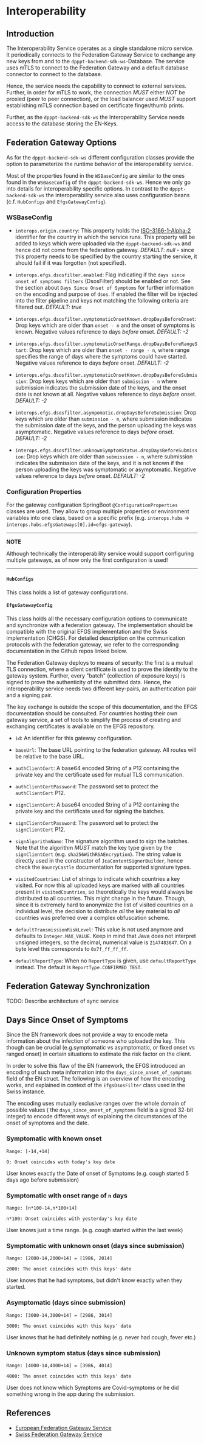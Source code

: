 # Interoperability

## Introduction

The Interoperability Service operates as a single standalone micro service. It periodically connects to the Federation Gateway Service to exchange any new keys from and to the `dpppt-backend-sdk-ws`-Database. The service uses mTLS to connect to the Federation Gateway and a default database connector to connect to the database. 

Hence, the service needs the capability to connect to external services. Further, in order for mTLS to work, the connection _MUST_ either _NOT_ be proxied (peer to peer connection), or the load balancer used _MUST_ support establishing mTLS connection based on certificate finger/thumb prints.

Further, as the `dpppt-backend-sdk-ws` the Interoperability Service needs access to the database storing the EN-Keys.
## Federation Gateway Options
As for the `dpppt-backend-sdk-ws` different configuration classes provide the option to parameterize the runtime behavior of the interoperability service. 

Most of the properties found in the `WSBaseConfig` are similar to the ones found in the `WSBaseConfig` of the `dpppt-backend-sdk-ws`. Hence we only go into details for interoperability specific options. In contrast to the `dpppt-backend-sdk-ws` the interoperability service also uses configuration beans (c.f. `HubConfigs` and `EfgsGatewayConfig`).

### WSBaseConfig
- `interops.origin.country`: This property holds the [ISO-3166-1-Alpha-2](https://en.wikipedia.org/wiki/List_of_ISO_3166_country_codes) identifier for the country in which the service runs. This property will be added to keys which were uploaded via the `dpppt-backend-sdk-ws` and hence did not come from the federation gateway. *DEFAULT: null* - since this property needs to be specified by the country starting the service, it should fail if it was forgotten (not specified).

- `interops.efgs.dsosfilter.enabled`: Flag indicating if the `days since onset of symptoms filters` (DsosFilter) should be enabled or not. See the section about `Days Since Onset of Symptoms` for further information on the encoding and purpose of `dsos`. If enabled the filter will be injected into the filter pipeline and keys not matching the following criteria are filtered out. *DEFAULT: true*

- `interops.efgs.dsosfilter.symptomaticOnsetKnown.dropDaysBeforeOnset`: Drop keys which are older than `onset - n` and the onset of symptoms is known. Negative values reference to days *before* onset. *DEFAULT: -2*

- `interops.efgs.dsosfilter.symptomaticOnsetRange.dropDaysBeforeRangeStart`: Drop keys which are older than `onset - range - n`, where range specifies the range of days where the symptoms could have started. Negative values reference to days *before* onset. *DEFAULT: -2*

- `interops.efgs.dsosfilter.symptomaticOnsetKnown.dropDaysBeforeSubmission`: Drop keys keys which are older than `submission - n` where submission indicates the submission date of the keys, and the onset date is not known at all. Negative values reference to days *before* onset. *DEFAULT: -2*

- `interops.efgs.dsosfilter.asympomatic.dropDaysBeforeSubmission`: Drop keys which are older than `submission - n`, where submission indicates the submission date of the keys, and the person uploading the keys was asymptomatic. Negative values reference to days *before* onset. *DEFAULT: -2*

- `interops.efgs.dsosfilter.unknownSymptomStatus.dropDaysBeforeSubmission`: Drop keys which are older than `submission - n`, where submission indicates the submission date of the keys, and it is not known if the person uploading the keys was symptomatic or asymptomatic. Negative values reference to days *before* onset. *DEFAULT: -2*
### Configuration Properties
For the gateway configuration SpringBoot `@ConfigurationProperties` classes are used. They allow to group multiple properties or environment variables into one class, based on a specific prefix (e.g. `interops.hubs` -> `interops.hubs.efgsGateways[0].id=efgs-gateway`). 

---

**NOTE**

Although technically the interoperability service would support configuring multiple gateways, as of now only the first configuration is used!

---

#### `HubConfigs`

This class holds a list of gateway configurations.
#### `EfgsGatewayConfig`
This class holds all the necessary configuration options to communicate and synchronize with a federation gateway. The implementation should be compatible with the original EFGS implementation and the Swiss implementation (CHGS). For detailed description on the communication protocols with the federation gateway, we refer to the corresponding documentation in the Github repos linked below.

The Federation Gateway deploys to means of security: the first is a mutual TLS connection, where a client certificate is used to prove the identity to the gateway system. Further, every "batch" (collection of exposure keys) is signed to prove the authenticity of the submitted data. Hence, the interoperability service needs two different key-pairs, an authentication pair and a signing pair.

The key exchange is outside the scope of this documentation, and the EFGS documentation should be consulted. For countries hosting their own gateway service, a set of tools to simplify the process of creating and exchanging certificates is available on the EFGS repository.

- `id`: An identifier for this gateway configuration.

- `baseUrl`: The base URL pointing to the federation gateway. All routes will be relative to the base URL.

- `authClientCert`: A base64 encoded String of a P12 containing the private key and the certificate used for mutual TLS communication.

- `authClientCertPassword`: The password set to protect the `authClientCert` P12.

- `signClientCert`: A base64 encoded String of a P12 containing the private key and the certificate used for signing the batches.

- `signClientCertPassword`: The password set to protect the `signClientCert` P12.

- `signAlgorithmName`: The signature algorithm used to sign the batches. Note that the algorithm _MUST_ match the key type given by the `signClientCert` (e.g. `sha256WithRSAEncryption`). The string value is directly used in the constructor of `JcaContentSignerBuilder`, hence check the `BouncyCastle` documentation for supported signature types.

- `visitedCountries`: List of strings to indicate which countries a key visited. For now this all uploaded keys are marked with all countries present in `visitedCountries`, so theoretically the keys would always be distributed to all countries. This might change in the future. Though, since it is extremely hard to anonymize the list of visited countries on a individual level, the decision to distribute _all_ the key material to _all_ countries was preferred over a complex obfuscation scheme.

- `defaultTransmissionRiskLevel`: This value is not used anymore and defaults to `Integer.MAX_VALUE`. Keep in mind that Java does not interpret unsigned integers, so the decimal, numerical value is `2147483647`. On a byte level this corresponds to `0x7f_ff_ff_ff`.

- `defaultReportType`: When no `ReportType` is given, use `defaultReportType` instead. The default is `ReportType.CONFIRMED_TEST`.

## Federation Gateway Synchronization
TODO: Describe architecture of sync service
## Days Since Onset of Symptoms

Since the EN framework does not provide a way to encode meta information about the infection of someone who uploaded the key. This though can be crucial (e.g.symptomatic vs asymptomatic, or fixed onset vs ranged onset) in certain situations to estimate the risk factor on the client.

In order to solve this flaw of the EN framework, the EFGS introduced an encoding of such meta information into the `days_since_onset_of_symptoms` field of the EN struct. The following is an overview of how the encoding works, and explained in context of the `EfgsDsosFilter` class used in the Swiss instance.

The encoding uses mutually exclusive ranges over the whole domain of possible values ( the `days_since_onset_of_symptoms` field is a signed 32-bit integer) to encode different ways of explaining the circumstances of the onset of symptoms and the date. 
### Symptomatic with known onset
`Range: [-14,+14]`

`0: Onset coincides with today's key date`

User knows exactly the Date of onset of Symptoms (e.g. cough started 5 days ago before submission)
### Symptomatic with onset range of `n` days
`Range: [n*100-14,n*100+14]`

`n*100: Onset coincides with yesterday's key date`

User knows just a time range. (e.g. cough started within the last week)

### Symptomatic with unknown onset (days since submission)
`Range: [2000-14,2000+14] = [1986, 2014]`

`2000: The onset coincides with this keys' date`

User knows that he had symptoms, but didn't know exactly when they started. 

### Asymptomatic (days since submission)
`Range: [3000-14,3000+14] = [2986, 3014]`

`3000: The onset coincides with this keys' date`

User knows that he had definitely nothing (e.g. never had cough, fever etc.)

### Unknown symptom status (days since submission)
`Range: [4000-14,4000+14] = [3986, 4014]`

`4000: The onset coincides with this keys' date`

User does not know which Symptoms are Covid-symptoms or he did something wrong in the app during the submission.
## References
- [European Federation Gateway Service](https://github.com/eu-federation-gateway-service/efgs-federation-gateway)
- [Swiss Federation Gateway Service](https://github.com/admin-ch/chgs-federation-gateway)
